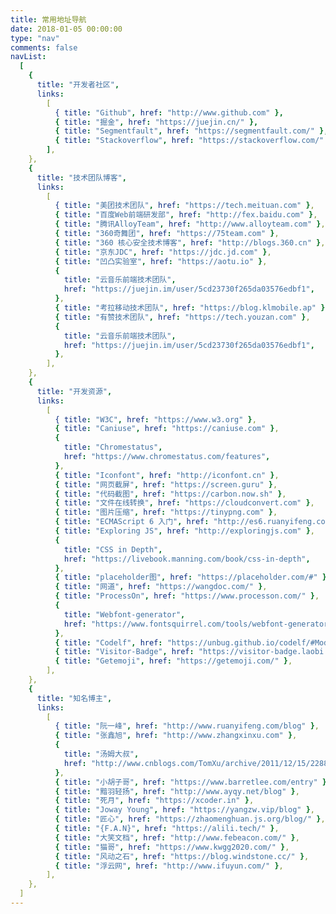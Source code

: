 ```yaml
---
title: 常用地址导航
date: 2018-01-05 00:00:00
type: "nav"
comments: false
navList:
  [
    {
      title: "开发者社区",
      links:
        [
          { title: "Github", href: "http://www.github.com" },
          { title: "掘金", href: "https://juejin.cn/" },
          { title: "Segmentfault", href: "https://segmentfault.com/" },
          { title: "Stackoverflow", href: "https://stackoverflow.com/" },
        ],
    },
    {
      title: "技术团队博客",
      links:
        [
          { title: "美团技术团队", href: "https://tech.meituan.com" },
          { title: "百度Web前端研发部", href: "http://fex.baidu.com" },
          { title: "腾讯AlloyTeam", href: "http://www.alloyteam.com" },
          { title: "360奇舞团", href: "https://75team.com" },
          { title: "360 核心安全技术博客", href: "http://blogs.360.cn" },
          { title: "京东JDC", href: "https://jdc.jd.com" },
          { title: "凹凸实验室", href: "https://aotu.io" },
          {
            title: "云音乐前端技术团队",
            href: "https://juejin.im/user/5cd23730f265da03576edbf1",
          },
          { title: "考拉移动技术团队", href: "https://blog.klmobile.ap" },
          { title: "有赞技术团队", href: "https://tech.youzan.com" },
          {
            title: "云音乐前端技术团队",
            href: "https://juejin.im/user/5cd23730f265da03576edbf1",
          },
        ],
    },
    {
      title: "开发资源",
      links:
        [
          { title: "W3C", href: "https://www.w3.org" },
          { title: "Caniuse", href: "https://caniuse.com" },
          {
            title: "Chromestatus",
            href: "https://www.chromestatus.com/features",
          },
          { title: "Iconfont", href: "http://iconfont.cn" },
          { title: "网页截屏", href: "https://screen.guru" },
          { title: "代码截图", href: "https://carbon.now.sh" },
          { title: "文件在线转换", href: "https://cloudconvert.com" },
          { title: "图片压缩", href: "https://tinypng.com" },
          { title: "ECMAScript 6 入门", href: "http://es6.ruanyifeng.com" },
          { title: "Exploring JS", href: "http://exploringjs.com" },
          {
            title: "CSS in Depth",
            href: "https://livebook.manning.com/book/css-in-depth",
          },
          { title: "placeholder图", href: "https://placeholder.com/#" },
          { title: "网道", href: "https://wangdoc.com/" },
          { title: "ProcessOn", href: "https://www.processon.com/" },
          {
            title: "Webfont-generator",
            href: "https://www.fontsquirrel.com/tools/webfont-generator",
          },
          { title: "Codelf", href: "https://unbug.github.io/codelf/#Modify" },
          { title: "Visitor-Badge", href: "https://visitor-badge.laobi.icu/" },
          { title: "Getemoji", href: "https://getemoji.com/" },
        ],
    },
    {
      title: "知名博主",
      links:
        [
          { title: "阮一峰", href: "http://www.ruanyifeng.com/blog" },
          { title: "张鑫旭", href: "http://www.zhangxinxu.com" },
          {
            title: "汤姆大叔",
            href: "http://www.cnblogs.com/TomXu/archive/2011/12/15/2288411.html",
          },
          { title: "小胡子哥", href: "https://www.barretlee.com/entry" },
          { title: "黯羽轻扬", href: "http://www.ayqy.net/blog" },
          { title: "死月", href: "https://xcoder.in" },
          { title: "Joway Young", href: "https://yangzw.vip/blog" },
          { title: "匠心", href: "https://zhaomenghuan.js.org/blog/" },
          { title: "{F.A.N}", href: "https://alili.tech/" },
          { title: "大笑文档", href: "http://www.febeacon.com/" },
          { title: "猫哥", href: "https://www.kwgg2020.com/" },
          { title: "风动之石", href: "https://blog.windstone.cc/" },
          { title: "浮云网", href: "http://www.ifuyun.com/" },
        ],
    },
  ]
---
```

